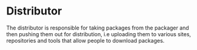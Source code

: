 # Distributor

The distributor is responsible for taking packages from the packager and then pushing them out for distribution, i.e uploading them to various sites, repositories and tools that allow people to download packages.
